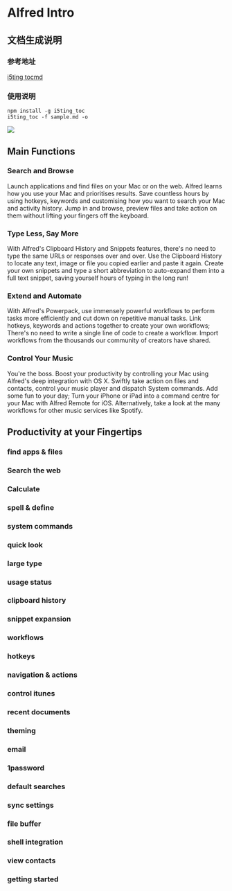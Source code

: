 # Alfred Intro

## 文档生成说明

### 参考地址
[i5ting tocmd](https://github.com/i5ting/tocmd.npm)

### 使用说明
```
npm install -g i5ting_toc
i5ting_toc -f sample.md -o
```

![](http://7xq8sa.com1.z0.glb.clouddn.com/1475132799.png )


## Main Functions

### Search and Browse

Launch applications and find files on your Mac or on the web. Alfred learns how you use your Mac and prioritises results.
Save countless hours by using hotkeys, keywords and customising how you want to search your Mac and activity history.
Jump in and browse, preview files and take action on them without lifting your fingers off the keyboard.

### Type Less, Say More

With Alfred's Clipboard History and Snippets features, there's no need to type the same URLs or responses over and over.
Use the Clipboard History to locate any text, image or file you copied earlier and paste it again.
Create your own snippets and type a short abbreviation to auto-expand them into a full text snippet, saving yourself hours of typing in the long run!

### Extend and Automate

With Alfred's Powerpack, use immensely powerful workflows to perform tasks more efficiently and cut down on repetitive manual tasks.
Link hotkeys, keywords and actions together to create your own workflows; There's no need to write a single line of code to create a workflow. Import workflows from the thousands our community of creators have shared.

### Control Your Music

You're the boss. Boost your productivity by controlling your Mac using Alfred's deep integration with OS X. Swiftly take action on files and contacts, control your music player and dispatch System commands.
Add some fun to your day; Turn your iPhone or iPad into a command centre for your Mac with Alfred Remote for iOS.
Alternatively, take a look at the many workflows for other music services like Spotify.

## Productivity at your Fingertips

### find apps & files
### Search the web
### Calculate
### spell & define
### system commands
### quick look
### large type
### usage status
### clipboard history
### snippet expansion
### workflows
### hotkeys
### navigation & actions
### control itunes
### recent documents
### theming
### email
### 1password
### default searches
### sync settings
### file buffer
### shell integration
### view contacts
### getting started


